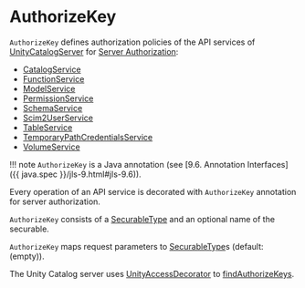 # AuthorizeKey

`AuthorizeKey` defines authorization policies of the API services of [UnityCatalogServer](../server/UnityCatalogServer.md) for [Server Authorization](index.md):

* [CatalogService](../server/CatalogService.md)
* [FunctionService](../server/FunctionService.md)
* [ModelService](../server/ModelService.md)
* [PermissionService](../server/PermissionService.md)
* [SchemaService](../server/SchemaService.md)
* [Scim2UserService](../server/Scim2UserService.md)
* [TableService](../server/TableService.md)
* [TemporaryPathCredentialsService](../server/TemporaryPathCredentialsService.md)
* [VolumeService](../server/VolumeService.md)

!!! note
    `AuthorizeKey` is a Java annotation (see [9.6. Annotation Interfaces]({{ java.spec }}/jls-9.html#jls-9.6)).

Every operation of an API service is decorated with `AuthorizeKey` annotation for server authorization.

`AuthorizeKey` consists of a [SecurableType](../basic-server-access-control/index.md#securables) and an optional name of the securable.

`AuthorizeKey` maps request parameters to [SecurableType](../basic-server-access-control/index.md#securables)s (default: (empty)).

The Unity Catalog server uses [UnityAccessDecorator](UnityAccessDecorator.md) to [findAuthorizeKeys](UnityAccessDecorator.md#findAuthorizeKeys).

